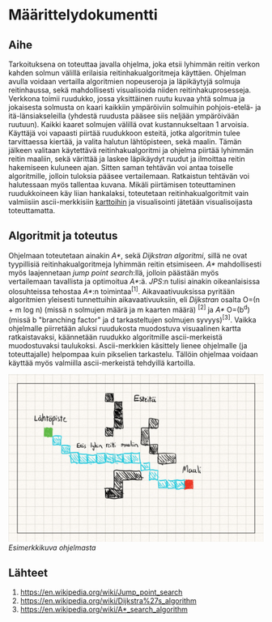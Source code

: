 # Määrittelydokumentti

## Aihe

Tarkoituksena on toteuttaa javalla ohjelma, joka etsii lyhimmän reitin verkon kahden solmun välillä erilaisia reitinhakualgoritmeja käyttäen. 
Ohjelman avulla voidaan vertailla algoritmien nopeuseroja ja läpikäytyjä solmuja reitinhaussa, sekä mahdollisesti visualisoida niiden reitinhakuprosesseja.
Verkkona toimii ruudukko, jossa yksittäinen ruutu kuvaa yhtä solmua ja jokaisesta solmusta on kaari kaikkiin ympäröiviin solmuihin pohjois-etelä- ja itä-länsiakseleilla (yhdestä ruudusta pääsee siis neljään ympäröivään ruutuun). Kaikki kaaret solmujen välillä ovat kustannukseltaan 1 arvoisia.
Käyttäjä voi vapaasti piirtää ruudukkoon esteitä, jotka algoritmin tulee tarvittaessa kiertää, ja valita halutun lähtöpisteen, sekä maalin. 
Tämän jälkeen valitaan käytettävä reitinhakualgoritmi ja ohjelma piirtää lyhimmän reitin maaliin, sekä värittää ja laskee läpikäydyt ruudut ja ilmoittaa reitin hakemiseen kuluneen ajan. Sitten saman tehtävän voi antaa toiselle algoritmille, jolloin tuloksia pääsee vertailemaan. Ratkaistun tehtävän voi halutessaan myös tallentaa kuvana. Mikäli piirtämisen toteuttaminen ruudukkoineen käy liian hankalaksi, toteutetaan reitinhakualgoritmit vain valmiisiin ascii-merkkisiin [karttoihin](https://www.movingai.com/benchmarks/grids.html) ja visualisointi jätetään visualisoijasta toteuttamatta.

## Algoritmit ja toteutus

Ohjelmaan toteutetaan ainakin _A*_, sekä _Dijkstran algoritmi_, sillä ne ovat tyypillisiä reitinhakualgoritmeja lyhimmän reitin etsimiseen. _A*_ mahdollisesti myös laajennetaan
_jump point search_:llä, jolloin päästään myös vertailemaan tavallista ja optimoitua _A*_:ä. _JPS_:n tulisi ainakin oikeanlaisissa olosuhteissa tehostaa _A*_:n toimintaa<sup>[1]</sup>. Aikavaativuuksissa pyritään algoritmien yleisesti tunnettuihin aikavaativuuksiin, eli _Dijkstran_ osalta O=(n + m log n) (missä n solmujen määrä ja m kaarten määrä) <sup>[2]</sup> ja _A*_ O=(b<sup>d</sup>) (missä b "branching factor" ja d tarkasteltujen solmujen syvyys)<sup>[3]</sup>. Vaikka ohjelmalle piirretään aluksi ruudukosta muodostuva visuaalinen kartta ratkaistavaksi, käännetään ruudukko algoritmille ascii-merkeistä muodostuvaksi taulukoksi. Ascii-merkkien käsittely lienee ohjelmalle (ja toteuttajalle) helpompaa kuin pikselien tarkastelu. Tällöin ohjelmaa voidaan käyttää myös valmiilla ascii-merkeistä tehdyillä kartoilla.

![](https://github.com/chipfrog/Kartan-ratkaisija/blob/master/dokumentaatio/esimerkkikuva.png)
_Esimerkkikuva ohjelmasta_

## Lähteet

1. https://en.wikipedia.org/wiki/Jump_point_search
2. https://en.wikipedia.org/wiki/Dijkstra%27s_algorithm
3. https://en.wikipedia.org/wiki/A*_search_algorithm
